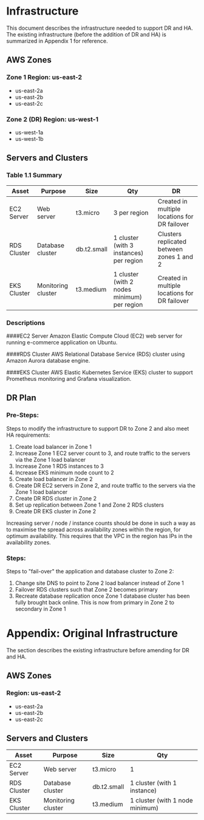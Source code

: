 # Infrastructure

This document describes the infrastructure needed to support DR and HA.
The existing infrastructure (before the addition of DR and HA) is summarized in Appendix 1 for reference. 

## AWS Zones
### Zone 1 Region: us-east-2
- us-east-2a
- us-east-2b
- us-east-2c
### Zone 2 (DR) Region: us-west-1
- us-west-1a
- us-west-1b

## Servers and Clusters

### Table 1.1 Summary
| Asset      | Purpose            | Size        | Qty                                         | DR                                            |
|------------|--------------------|-------------|---------------------------------------------|-----------------------------------------------|
| EC2 Server | Web server         | t3.micro    | 3 per region                                | Created in multiple locations for DR failover |
| RDS Cluster| Database cluster   | db.t2.small | 1 cluster (with 3 instances) per region     | Clusters replicated between zones 1 and 2     |
| EKS Cluster| Monitoring cluster | t3.medium   | 1 cluster (with 2 nodes minimum) per region | Created in multiple locations for DR failover |

### Descriptions
####EC2 Server
Amazon Elastic Compute Cloud (EC2) web server for running e-commerce application on Ubuntu.

####RDS Cluster
AWS Relational Database Service (RDS) cluster using Amazon Aurora database engine.

####EKS Cluster
AWS Elastic Kubernetes Service (EKS) cluster to support Prometheus monitoring and Grafana visualization.

## DR Plan
### Pre-Steps:
Steps to modify the infrastructure to support DR to Zone 2 and also meet HA requirements:
1. Create load balancer in Zone 1
2. Increase Zone 1 EC2 server count to 3, and route traffic to the servers via the Zone 1 load balancer
3. Increase Zone 1 RDS instances to 3
4. Increase EKS minimum node count to 2
5. Create load balancer in Zone 2
6. Create DR EC2 servers in Zone 2, and route traffic to the servers via the Zone 1 load balancer
7. Create DR RDS cluster in Zone 2
8. Set up replication between Zone 1 and Zone 2 RDS clusters
9. Create DR EKS cluster in Zone 2

Increasing server / node / instance counts should be done in such a way as to maximise the spread across availability zones within the region, for optimum availability. This requires that the VPC in the region has IPs in the availability zones.

### Steps:
Steps to "fail-over" the application and database cluster to Zone 2:
1. Change site DNS to point to Zone 2 load balancer instead of Zone 1
2. Failover RDS clusters such that Zone 2 becomes primary
3. Recreate database replication once Zone 1 database cluster has been fully brought back online. This is now from primary in Zone 2 to secondary in Zone 1

# Appendix: Original Infrastructure

The section describes the existing infrastructure before amending for DR and HA.

## AWS Zones
### Region: us-east-2
- us-east-2a
- us-east-2b
- us-east-2c

## Servers and Clusters
| Asset      | Purpose            | Size        | Qty                                         |
|------------|--------------------|-------------|---------------------------------------------|
| EC2 Server | Web server         | t3.micro    | 1                                           |
| RDS Cluster| Database cluster   | db.t2.small | 1 cluster (with 1 instance)                 |
| EKS Cluster| Monitoring cluster | t3.medium   | 1 cluster (with 1 node minimum)             |
